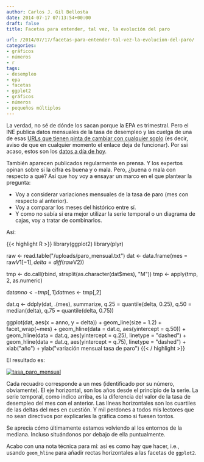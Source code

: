 ```yaml
---
author: Carlos J. Gil Bellosta
date: 2014-07-17 07:13:54+00:00
draft: false
title: Facetas para entender, tal vez, la evolución del paro

url: /2014/07/17/facetas-para-entender-tal-vez-la-evolucion-del-paro/
categories:
- gráficos
- números
- r
tags:
- desempleo
- epa
- facetas
- ggplot2
- gráficos
- números
- pequeños múltiplos
---
```


La verdad, no sé de dónde los sacan porque la EPA es trimestral. Pero el INE publica datos mensuales de la tasa de desempleo y las cuelga de una de esas [URLs que tienen pinta de cambiar con cualquier soplo](http://www.ine.es/jaxi/tabla.do?path=/t38/bme2/t42/p04/l1/&file=1800001.px&type=pcaxis&L=1) (es decir, aviso de que en cualquier momento el enlace deja de funcionar). Por ssi acaso, estos son los [datos a día de hoy](/uploads/paro_mensual.txt).

También aparecen publicados regularmente en prensa. Y los expertos opinan sobre si la cifra es buena y o mala. Pero, ¿buena o mala con respecto a qué? Así que hoy voy a ensayar un marco en el que plantear la pregunta:

* Voy a considerar variaciones mensuales de la tasa de paro (mes con respecto al anterior).
* Voy a comparar los meses del histórico entre sí.
* Y como no sabía si era mejor utilizar la serie temporal o un diagrama de cajas, voy a tratar de combinarlos.

Así:

{{< highlight R >}}
library(ggplot2)
library(plyr)

raw <- read.table("/uploads/paro_mensual.txt")
dat <- data.frame(mes = raw$V1[-1], delta = diff(raw$V2))

tmp <- do.call(rbind, strsplit(as.character(dat$mes), "M"))
tmp <- apply(tmp, 2, as.numeric)

dat$anno <- tmp[,1]
dat$mes  <- tmp[,2]

dat.q <- ddply(dat, .(mes), summarize, q.25 = quantile(delta, 0.25),
                q.50 = median(delta),
                q.75 = quantile(delta, 0.75))

ggplot(dat, aes(x = anno, y = delta)) +
  geom_line(size = 1.2) + facet_wrap(~mes) +
  geom_hline(data = dat.q, aes(yintercept = q.50)) +
  geom_hline(data = dat.q, aes(yintercept = q.25), linetype = "dashed") +
  geom_hline(data = dat.q, aes(yintercept = q.75), linetype = "dashed") +
  xlab("año") + ylab("variación mensual tasa de paro")
{{< / highlight >}}

El resultado es:

[![tasa_paro_mensual](/wp-uploads/2014/07/tasa_paro_mensual.png#center)
](/wp-uploads/2014/07/tasa_paro_mensual.png#center)

Cada recuadro corresponde a un mes (identificado por su número, obviamente). El eje horizontal, son los años desde el principio de la serie. La serie temporal, como indico arriba, es la diferencia del valor de la tasa de desempleo del mes con el anterior. Las líneas horizontales son los cuartiles de las deltas del mes en cuestión. Y mil perdones a todos mis lectores que no sean directivos por explicarles la gráfica como si fuesen tontos.

Se aprecia cómo últimamente estamos volviendo al los entornos de la mediana. Incluso situándonos por debajo de ella puntualmente.

Acabo con una nota técnica para mí: así es como hay que hacer, i.e., usando `geom_hline` para añadir rectas horizontales a las facetas de `ggplot2`.


